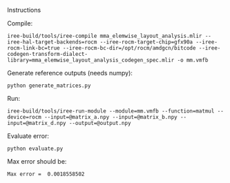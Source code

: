 Instructions

Compile:
```
iree-build/tools/iree-compile mma_elemwise_layout_analysis.mlir --iree-hal-target-backends=rocm --iree-rocm-target-chip=gfx90a --iree-rocm-link-bc=true --iree-rocm-bc-dir=/opt/rocm/amdgcn/bitcode --iree-codegen-transform-dialect-library=mma_elemwise_layout_analysis_codegen_spec.mlir -o mm.vmfb
```

Generate reference outputs (needs numpy):
```
python generate_matrices.py
```

Run:
```
iree-build/tools/iree-run-module --module=mm.vmfb --function=matmul --device=rocm --input=@matrix_a.npy --input=@matrix_b.npy --input=@matrix_d.npy --output=@output.npy
```

Evaluate error:
```
python evaluate.py
```

Max error should be:
```
Max error =  0.0018558502
```
